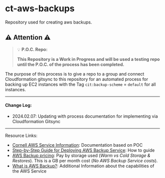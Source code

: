 # ct-aws-backups
Repository used for creating aws backups.


 ## :warning: Attention :warning:
> :bulb: **P.O.C. Repo:**
>
> **This Repository is a Work in Progress and will be used a testing repo until the P.O.C. of the process has been completed.**

The purpose of this process is to give a repo to a group and connect Cloudformation gitsync to this repository for an automated process for backing up EC2 instances with the Tag `cit:backup-scheme` = `default` for all instances.

---

#### Change Log:
- 2024.02.07: Updating with process documentation for implementing via Cloudformation Gitsync

---

Resource Links:
- [Cornell AWS Service Information](https://confluence.cornell.edu/display/CLOUD/AWS+Backup+Service+Information): Documentation based on POC
- [Step-by-Step Guide for Deploying AWS Backup Service](step-by-step/README.md): How to guide
- [AWS Backup pricing](https://aws.amazon.com/backup/pricing/): Pay by storage used (*Warm vs Cold Storage & Restores*). This is a GB per month cost (*No AWS Backup Service costs*).
- [What is AWS Backup?](https://docs.aws.amazon.com/aws-backup/latest/devguide/whatisbackup.html#features-by-resource): Additional Information about the capabilities of the AWS Service
